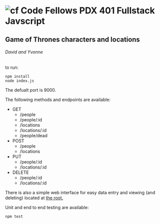![cf](http://i.imgur.com/7v5ASc8.png) Code Fellows PDX 401 Fullstack Javscript
====

## Game of Thrones characters and locations
###### David and Yvonne

to run:
```
npm install
node index.js
```
The defualt port is 9000.

The following methods and endpoints are available:

- GET
  - /people
  - /people/:id
  - /locations
  - /locations/:id
  - /people/dead
- POST
  - /people
  - /locations
- PUT  
  - /people/:id
  - /locations/:id
- DELETE  
  - /people/:id
  - /locations/:id

There is also a simple web interface for easy data entry and viewing (and deleting) located at [the root.](http://localhost:9000/)

Unit and end to end testing are available:
```
npm test
```
